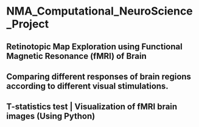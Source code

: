 # NMA_Computational_NeuroScience_Project
## Retinotopic Map Exploration using Functional Magnetic Resonance (fMRI) of Brain
## Comparing different responses of brain regions according to different visual stimulations.
## T-statistics test | Visualization of fMRI brain images (Using Python)
